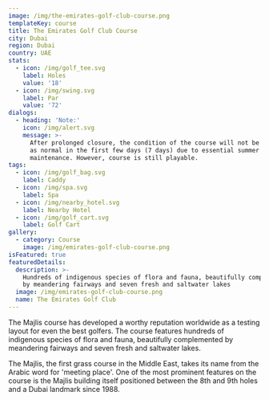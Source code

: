 ```yaml
---
image: /img/the-emirates-golf-club-course.png
templateKey: course
title: The Emirates Golf Club Course
city: Dubai
region: Dubai
country: UAE
stats:
  - icon: /img/golf_tee.svg
    label: Holes
    value: '18'
  - icon: /img/swing.svg
    label: Par
    value: '72'
dialogs:
  - heading: 'Note:'
    icon: /img/alert.svg
    message: >-
      After prolonged closure, the condition of the course will not be as good
      as normal in the first few days (7 days) due to essential summer
      maintenance. However, course is still playable.
tags:
  - icon: /img/golf_bag.svg
    label: Caddy
  - icon: /img/spa.svg
    label: Spa
  - icon: /img/nearby_hotel.svg
    label: Nearby Hotel
  - icon: /img/golf_cart.svg
    label: Golf Cart
gallery:
  - category: Course
    image: /img/emirates-golf-club-course.png
isFeatured: true
featuredDetails:
  description: >-
    Hundreds of indigenous species of flora and fauna, beautifully complemented
    by meandering fairways and seven fresh and saltwater lakes
  image: /img/emirates-golf-club-course.png
  name: The Emirates Golf Club
---
```

The Majlis course has developed a worthy reputation worldwide as a testing layout for even the best golfers. The course features hundreds of indigenous species of flora and fauna, beautifully complemented by meandering fairways and seven fresh and saltwater lakes.



The Majlis, the first grass course in the Middle East, takes its name from the Arabic word for 'meeting place'. One of the most prominent features on the course is the Majlis building itself positioned between the 8th and 9th holes and a Dubai landmark since 1988.

